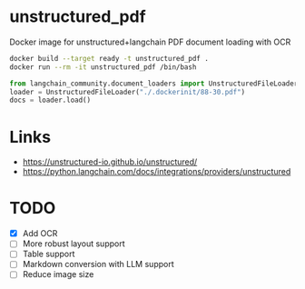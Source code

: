 # unstructured_pdf
Docker image for unstructured+langchain PDF document loading with OCR

```bash
docker build --target ready -t unstructured_pdf .
docker run --rm -it unstructured_pdf /bin/bash
```

```python
from langchain_community.document_loaders import UnstructuredFileLoader
loader = UnstructuredFileLoader("./.dockerinit/88-30.pdf")
docs = loader.load()
```

# Links
* https://unstructured-io.github.io/unstructured/
* https://python.langchain.com/docs/integrations/providers/unstructured

# TODO
* [x] Add OCR
* [ ] More robust layout support
* [ ] Table support
* [ ] Markdown conversion with LLM support
* [ ] Reduce image size
